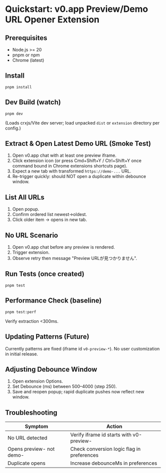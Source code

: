 # Quickstart: v0.app Preview/Demo URL Opener Extension

## Prerequisites
- Node.js >= 20
- pnpm or npm
- Chrome (latest)

## Install
```
pnpm install
```

## Dev Build (watch)
```
pnpm dev
```
(Loads crxjs/Vite dev server; load unpacked `dist` or `extension` directory per config.)

## Extract & Open Latest Demo URL (Smoke Test)
1. Open v0.app chat with at least one preview iframe.
2. Click extension icon (or press Cmd+Shift+Y / Ctrl+Shift+Y once command bound in Chrome extensions shortcuts page).
3. Expect a new tab with transformed `https://demo-...` URL.
4. Re-trigger quickly: should NOT open a duplicate within debounce window.

## List All URLs
1. Open popup.
2. Confirm ordered list newest→oldest.
3. Click older item -> opens in new tab.

## No URL Scenario
1. Open v0.app chat before any preview is rendered.
2. Trigger extension.
3. Observe retry then message "Preview URLが見つかりません".

## Run Tests (once created)
```
pnpm test
```

## Performance Check (baseline)
```
pnpm test:perf
```
Verify extraction <300ms.

## Updating Patterns (Future)
Currently patterns are fixed (iframe id `v0-preview-*`). No user customization in initial release.

## Adjusting Debounce Window
1. Open extension Options.
2. Set Debounce (ms) between 500–4000 (step 250).
3. Save and reopen popup; rapid duplicate pushes now reflect new window.

## Troubleshooting
| Symptom | Action |
|---------|--------|
| No URL detected | Verify iframe id starts with v0-preview- | 
| Opens preview- not demo- | Check conversion logic flag in preferences |
| Duplicate opens | Increase debounceMs in preferences |
